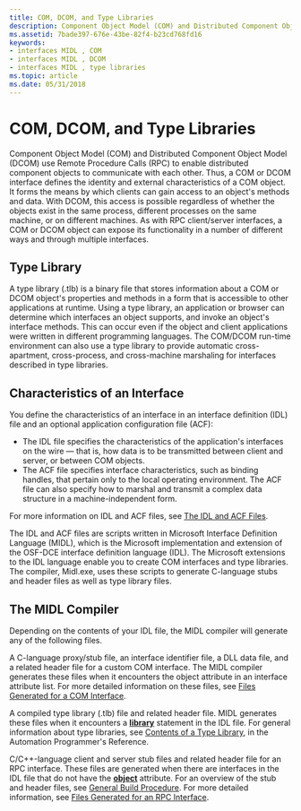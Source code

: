 ```yaml
---
title: COM, DCOM, and Type Libraries
description: Component Object Model (COM) and Distributed Component Object Model (DCOM) use Remote Procedure Calls (RPC) to enable distributed component objects to communicate with each other.
ms.assetid: 7bade397-676e-43be-82f4-b23cd768fd16
keywords:
- interfaces MIDL , COM
- interfaces MIDL , DCOM
- interfaces MIDL , type libraries
ms.topic: article
ms.date: 05/31/2018
---
```


# COM, DCOM, and Type Libraries

Component Object Model (COM) and Distributed Component Object Model (DCOM) use Remote Procedure Calls (RPC) to enable distributed component objects to communicate with each other. Thus, a COM or DCOM interface defines the identity and external characteristics of a COM object. It forms the means by which clients can gain access to an object's methods and data. With DCOM, this access is possible regardless of whether the objects exist in the same process, different processes on the same machine, or on different machines. As with RPC client/server interfaces, a COM or DCOM object can expose its functionality in a number of different ways and through multiple interfaces.

## Type Library

A type library (.tlb) is a binary file that stores information about a COM or DCOM object's properties and methods in a form that is accessible to other applications at runtime. Using a type library, an application or browser can determine which interfaces an object supports, and invoke an object's interface methods. This can occur even if the object and client applications were written in different programming languages. The COM/DCOM run-time environment can also use a type library to provide automatic cross-apartment, cross-process, and cross-machine marshaling for interfaces described in type libraries.

## Characteristics of an Interface

You define the characteristics of an interface in an interface definition (IDL) file and an optional application configuration file (ACF):

-   The IDL file specifies the characteristics of the application's interfaces on the wire — that is, how data is to be transmitted between client and server, or between COM objects.
-   The ACF file specifies interface characteristics, such as binding handles, that pertain only to the local operating environment. The ACF file can also specify how to marshal and transmit a complex data structure in a machine-independent form.

For more information on IDL and ACF files, see [The IDL and ACF Files](https://docs.microsoft.com/windows/desktop/Rpc/the-idl-and-acf-files).

The IDL and ACF files are scripts written in Microsoft Interface Definition Language (MIDL), which is the Microsoft implementation and extension of the OSF-DCE interface definition language (IDL). The Microsoft extensions to the IDL language enable you to create COM interfaces and type libraries. The compiler, Midl.exe, uses these scripts to generate C-language stubs and header files as well as type library files.

## The MIDL Compiler

Depending on the contents of your IDL file, the MIDL compiler will generate any of the following files.

A C-language proxy/stub file, an interface identifier file, a DLL data file, and a related header file for a custom COM interface. The MIDL compiler generates these files when it encounters the object attribute in an interface attribute list. For more detailed information on these files, see [Files Generated for a COM Interface](files-generated-for-a-com-interface.md).

A compiled type library (.tlb) file and related header file. MIDL generates these files when it encounters a [**library**](library.md) statement in the IDL file. For general information about type libraries, see [Contents of a Type Library](https://msdn.microsoft.com/en-us/library/ms221355(v=VS.71).aspx), in the Automation Programmer's Reference.

C/C++-language client and server stub files and related header file for an RPC interface. These files are generated when there are interfaces in the IDL file that do not have the [**object**](object.md) attribute. For an overview of the stub and header files, see [General Build Procedure](https://docs.microsoft.com/windows/desktop/Rpc/general-build-procedure). For more detailed information, see [Files Generated for an RPC Interface](files-generated-for-an-rpc-interface.md).

 

 




